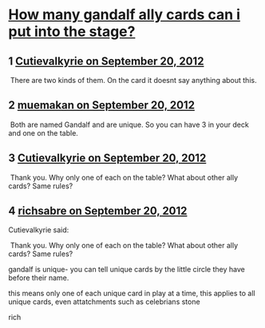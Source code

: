 # [How many gandalf ally cards can i put into the stage?](https://community.fantasyflightgames.com/topic/71384-how-many-gandalf-ally-cards-can-i-put-into-the-stage/)

## 1 [Cutievalkyrie on September 20, 2012](https://community.fantasyflightgames.com/topic/71384-how-many-gandalf-ally-cards-can-i-put-into-the-stage/?do=findComment&comment=697122)

 There are two kinds of them. On the card it doesnt say anything about this. 

## 2 [muemakan on September 20, 2012](https://community.fantasyflightgames.com/topic/71384-how-many-gandalf-ally-cards-can-i-put-into-the-stage/?do=findComment&comment=697127)

 Both are named Gandalf and are unique. So you can have 3 in your deck and one on the table.

## 3 [Cutievalkyrie on September 20, 2012](https://community.fantasyflightgames.com/topic/71384-how-many-gandalf-ally-cards-can-i-put-into-the-stage/?do=findComment&comment=697131)

 Thank you. Why only one of each on the table? What about other ally cards? Same rules?

## 4 [richsabre on September 20, 2012](https://community.fantasyflightgames.com/topic/71384-how-many-gandalf-ally-cards-can-i-put-into-the-stage/?do=findComment&comment=697158)

Cutievalkyrie said:

 Thank you. Why only one of each on the table? What about other ally cards? Same rules?



gandalf is unique- you can tell unique cards by the little circle they have before their name.

this means only one of each unique card in play at a time, this applies to all unique cards, even attatchments such as celebrians stone

rich

